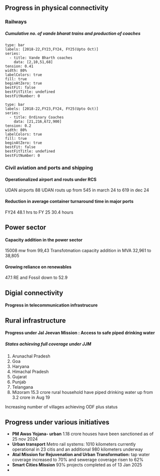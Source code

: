 ## Progress in physical connectivity
### Railways
##### Cumulative no. of vande bharat trains and production of coaches
```chart
type: bar
labels: [2018-22,FY23,FY24, FY25(Upto Oct)]
series:
  - title: Vande Bharth coaches
    data: [2,10,51,68]
tension: 0.41
width: 80%
labelColors: true
fill: true
beginAtZero: true
bestFit: false
bestFitTitle: undefined
bestFitNumber: 0
```
```chart
type: bar
labels: [2018-22,FY23,FY24, FY25(Upto Oct)]
series:
  - title: Ordinary Coaches
    data: [21,216,672,900]
tension: 0.2
width: 80%
labelColors: true
fill: true
beginAtZero: true
bestFit: false
bestFitTitle: undefined
bestFitNumber: 0
```
### Civil aviation and ports and shipping
#### Operationalized airport and routs under RCS
UDAN airports 88
UDAN routs up from 545 in march 24 to 619 in dec 24

#### Reduction in average container turnaround time in major ports
FY24 48.1 hrs to FY 25 30.4 hours

## Power sector
#### Capacity addition in the power sector
15008 mw from 99,43
Transfotmation capacity addition in MVA 32,961 to 38,805

#### Growing reliance on renewables
47.1 RE and Fossil down to 52.9

## Digial connectivity
#### Progress in telecommunication infrastrucure

## Rural infrastructure
#### Progress under Jal Jeevan Mission : Access to safe piped drinking water
##### States achieving full coverage under JJM
1. Arunachal Pradesh
2. Goa
3. Haryana
4. Himachal Pradesh
5. Gujarat
6. Punjab
7. Telangana
8. Mizoram
15.3 crore rural household have piped drinking water up from 3.2 crore in Aug 19

Increasing number of villages achieving ODF plus status

## Progress under various initiatives
- **PM Awas Yojana- urban** 1.18 crore houses have been sanctioned as of 25 nov 2024
- **Urban transport** Metro rail systems: 1010 kilometers currently operational in 23 citis and an additional 980 kilometers underway
- **Atal Mission for Rejuvenation and Urban Transformation:** tap water coverage increased to 70% and sewerage coverage risen to 62%
- **Smart Cities Mission** 93% projects completed as of 13 Jan 2025
- 


